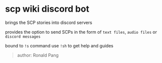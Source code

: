 # scp wiki discord bot

brings the SCP stories into discord servers

provides the option to send SCPs in the form of `text files`, `audio files` or `discord messages` 

bound to `!s` command
use `!sh` to get help and guides 
 
> author: Ronald Pang
